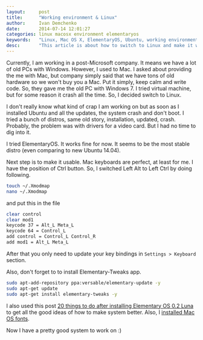 ```yaml
---
layout:     post
title:      "Working environment & Linux"
author:     Ivan Demchenko
date:       2014-07-14 12:01:27
categories: linux macosx environment elementaryos
keywords:   "Linux, Mac OS X, ElementaryOS, Ubuntu, working environment, customisation, keyboard"
desc:       "This article is about how to switch to Linux and make it work and feel like Mac OS X."
---
```

Currently, I am working in a post-Microsoft company. It means we have a lot of old PCs with Windows. However, I used to Mac. I asked about providing the me with Mac, but company simply said that we have tons of old hardware so we won't buy you a Mac. Put it simply, keep calm and write code. So, they gave me the old PC with Windows 7. I tried virtual machine, but for some reason it crash all the time. So, I decided switch to Linux.

I don't really know what kind of crap I am working on but as soon as I installed Ubuntu and all the updates, the system crash and don't boot. I tried a bunch of distros, same old story, installation, updated, crash. Probably, the problem was with drivers for a video card. But I had no time to dig into it.

I tried ElementaryOS. It works fine for now. It seems to be the most stable distro (even comparing to new Ubuntu 14.04).

Next step is to make it usable. Mac keyboards are perfect, at least for me. I have the position of Ctrl button. So, I switched Left Alt to Left Ctrl by doing following.

```bash
touch ~/.Xmodmap
nano ~/.Xmodmap
```

and put this in the file

```bash
clear control
clear mod1
keycode 37 = Alt_L Meta_L
keycode 64 = Control_L
add control = Control_L Control_R
add mod1 = Alt_L Meta_L
```

After that you only need to update your key bindings in `Settings > Keyboard` section.

Also, don't forget to to install Elementary-Tweaks app.

```bash
sudo apt-add-repository ppa:versable/elementary-update -y
sudo apt-get update
sudo apt-get install elementary-tweaks -y
```

I also used this post [20 things to do after installing Elementary OS 0.2 Luna](http://www.binarytides.com/better-elementary-os-luna/) to get all the good ideas of how to make system better. Also, I [installed Mac OS fonts](http://customizeubuntu.com/appearance/fonts/install-mac-os-fonts-in-ubuntu).

Now I have a pretty good system to work on :)